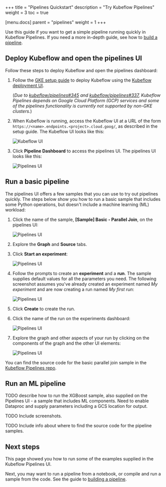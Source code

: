 +++
title = "Pipelines Quickstart"
description = "Try Kubeflow Pipelines"
weight = 3
toc = true

[menu.docs]
  parent = "pipelines"
  weight = 1
+++

Use this guide if you want to get a simple pipeline running quickly in
Kubeflow Pipelines. If you need a more in-depth guide, see how to
[build a pipeline](/docs/guides/pipelines/build-pipeline/).

## Deploy Kubeflow and open the pipelines UI

Follow these steps to deploy Kubeflow and open the pipelines dashboard:

1. Follow the [GKE setup guide](/docs/started/getting-started-gke/) to
  deploy Kubeflow using the 
  [Kubeflow deployment UI](https://deploy.kubeflow.cloud/).

    (_Due to 
    [kubeflow/pipelines#345](https://github.com/kubeflow/pipelines/issues/345) and 
    [kubeflow/pipelines#337](https://github.com/kubeflow/pipelines/issues/337), 
    Kubeflow Pipelines depends on Google Cloud Platform (GCP) services and some of 
    the pipelines functionality is currently not supported by non-GKE clusters._)

1. When Kubeflow is running, access the Kubeflow UI at a URL of the form
  `https://<name>.endpoints.<project>.cloud.goog/`, as described in the setup
  guide. The Kubeflow UI looks like this:

    ![Kubeflow UI](/docs/images/central-ui.png)

1. Click **Pipeline Dashboard** to access the pipelines UI. The pipelines UI looks like
  this:

    ![Pipelines UI](/docs/images/pipelines-ui.png)

## Run a basic pipeline

The pipelines UI offers a few samples that you can use to try out
pipelines quickly. The steps below show you how to run a basic sample that
includes some Python operations, but doesn't include a machine learning (ML) 
workload:

1. Click the name of the sample, **\[Sample\] Basic - Parallel Join**, on the pipelines 
  UI:

    ![Pipelines UI](/docs/images/click-pipeline-sample.png)

1. Explore the **Graph** and **Source** tabs.
1. Click **Start an experiment**:

    ![Pipelines UI](/docs/images/pipelines-start-experiment.png)

1. Follow the prompts to create an **experiment** and a **run**. The sample 
  supplies default values for all the parameters you need. The following
  screenshot assumes you've already created an experiment named
  _My experiment_ and are now creating a run named _My first run_:

    ![Pipelines UI](/docs/images/pipelines-start-run.png)

1. Click **Create** to create the run.
1. Click the name of the run on the experiments dashboard:

    ![Pipelines UI](/docs/images/pipelines-experiments-dashboard.png)


1. Explore the graph and other aspects of your run by clicking on the 
  components of the graph and the other UI elements:

    ![Pipelines UI](/docs/images/pipelines-basic-run.png)

You can find the source code for the basic parallel join sample in the 
[Kubeflow Pipelines 
repo](https://github.com/kubeflow/pipelines/blob/master/samples/basic/parallel_join.py).

## Run an ML pipeline

TODO describe how to run the XGBoost sample, also supplied on the Pipelines UI - a sample that includes ML components. Need to enable Dataproc and supply parameters including a GCS location for output.

TODO Include screenshots.

TODO Include info about where to find the source code for the pipeline samples.

## Next steps

This page showed you how to run some of the examples supplied in the Kubeflow
Pipelines UI.

Next, you may want to run a pipeline from a notebook, or compile and run a
sample from the code. See the guide to 
[building a pipeline](/docs/guides/pipelines/build-pipeline/).
